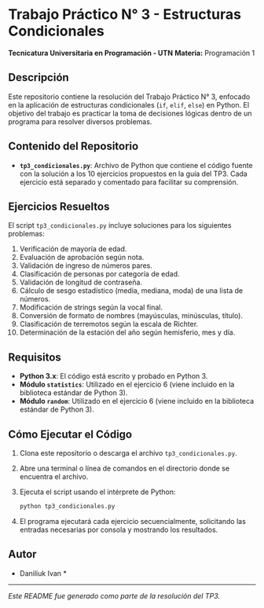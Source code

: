 # Trabajo Práctico N° 3 - Estructuras Condicionales

**Tecnicatura Universitaria en Programación - UTN**
**Materia:** Programación 1

## Descripción

Este repositorio contiene la resolución del Trabajo Práctico N° 3, enfocado en la aplicación de estructuras condicionales (`if`, `elif`, `else`) en Python. El objetivo del trabajo es practicar la toma de decisiones lógicas dentro de un programa para resolver diversos problemas.

## Contenido del Repositorio

* **`tp3_condicionales.py`**: Archivo de Python que contiene el código fuente con la solución a los 10 ejercicios propuestos en la guía del TP3. Cada ejercicio está separado y comentado para facilitar su comprensión.

## Ejercicios Resueltos

El script `tp3_condicionales.py` incluye soluciones para los siguientes problemas:

1.  Verificación de mayoría de edad.
2.  Evaluación de aprobación según nota.
3.  Validación de ingreso de números pares.
4.  Clasificación de personas por categoría de edad.
5.  Validación de longitud de contraseña.
6.  Cálculo de sesgo estadístico (media, mediana, moda) de una lista de números.
7.  Modificación de strings según la vocal final.
8.  Conversión de formato de nombres (mayúsculas, minúsculas, título).
9.  Clasificación de terremotos según la escala de Richter.
10. Determinación de la estación del año según hemisferio, mes y día.

## Requisitos

* **Python 3.x**: El código está escrito y probado en Python 3.
* **Módulo `statistics`**: Utilizado en el ejercicio 6 (viene incluido en la biblioteca estándar de Python 3).
* **Módulo `random`**: Utilizado en el ejercicio 6 (viene incluido en la biblioteca estándar de Python 3).

## Cómo Ejecutar el Código

1.  Clona este repositorio o descarga el archivo `tp3_condicionales.py`.
2.  Abre una terminal o línea de comandos en el directorio donde se encuentra el archivo.
3.  Ejecuta el script usando el intérprete de Python:

    ```bash
    python tp3_condicionales.py
    ```
4.  El programa ejecutará cada ejercicio secuencialmente, solicitando las entradas necesarias por consola y mostrando los resultados.

## Autor

* Daniliuk Ivan *

---
*Este README fue generado como parte de la resolución del TP3.*

